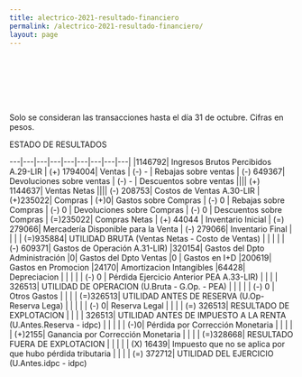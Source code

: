 ```yaml
--- 
title: alectrico-2021-resultado-financiero
permalink: /alectrico-2021-resultado-financiero/ 
layout: page
--- 
```

<br> <br> <br> <br> <br> <br> 
Solo se consideran las transacciones hasta el día 31 de octubre.
Cifras en pesos.

ESTADO DE RESULTADOS 

---|---|---|---|---|---|---|---|---|
|1146792| Ingresos Brutos Percibidos A.29-LIR
| (+) 1794004| Ventas
| (-) -  |  Rebajas sobre ventas
| (-) 649367| Devoluciones sobre ventas
| (-) - | Descuentos sobre ventas
|||| (+) 1144637| Ventas Netas
|||| (-) 208753| Costos de Ventas A.30-LIR
| (+)235022| Compras
| (+)0| Gastos sobre Compras
| (-) 0 | Rebajas sobre Compras
| (-) 0 | Devoluciones sobre Compras
| (-) 0 | Descuentos sobre Compras
| (=)235022| Compras Netas
| (+) 44044	| Inventario Inicial
| (=) 279066| Mercadería Disponible para la Venta 
| (-) 279066| Inventario Final 
| | | | (=)935884| UTILIDAD BRUTA (Ventas Netas - Costo de Ventas)
| | | | | (-) 609371| Gastos de Operación A.31-LIR)
|320154| Gastos del Dpto Administración
|0| Gastos del Dpto Ventas
|0 | Gastos en I+D
|200619|  Gastos en Promocion
|24170| Amortizacion Intangibles
|64428| Depreciacion
| | | | | (-) 0 | Pérdida Ejercicio Anterior PEA A.33-LIR)
| | | | 326513| UTILIDAD DE OPERACION (U.Bruta - G.Op. - PEA)
| | | | | (-) 0 | Otros Gastos
| | | | (=)326513| UTILIDAD ANTES DE RESERVA (U.Op-Reserva Lega)
| | | | | (-) 0| Reserva Legal
| | | | (=) 326513| RESULTADO DE EXPLOTACION
| | | |     326513| UTILIDAD ANTES DE IMPUESTO A LA RENTA (U.Antes.Reserva - idpc)
| | | | | (-)0| Pérdida por Corrección Monetaria
 | | | | | (+)2155| Ganancia por Corrección Monetaria
 | | | | (=)328668| RESULTADO FUERA DE EXPLOTACION
| | | | | (X) 16439| Impuesto que no se aplica por que hubo pérdida tributaria
| | | | (=) 372712| UTILIDAD DEL EJERCICIO (U.Antes.idpc - idpc)
